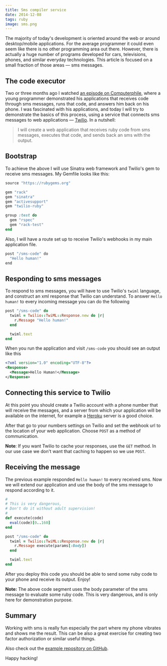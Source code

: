 ```yaml
---
title: Sms compiler service
date: 2014-12-08
tags: ruby
image: sms.png
---
```


The majority of today's development is oriented around the web or around desktop/mobile applications. For the average programmer it could even seem like there is no other programming area out there. However, there is actually a huge number of programs developed for cars, televisions, phones, and similar everyday technologies. This article is focused on a small fraction of those areas &mdash; sms messages.

## The code executor

Two or three months ago I watched [an episode on Computerphile](http://shiroyasha.github.io/sinatra-app-with-rspec.html), where a young programmer demonstrated his applications that receives code through sms messages, runs that code, and answers him back on his phone. I was fascinated with his applications, and today I will try to demonstrate the basics of this process, using a service that connects sms messages to web applications &mdash; [Twilio](https://www.twilio.com/). In a nutshell:

> I will create a web application that receives ruby code from sms messages, executes that code, and sends back an sms with the output.

## Bootstrap

To achieve the above I will use Sinatra web framework and Twilio's gem to receive sms messages. My Gemfile looks like this:

``` ruby
source "https://rubygems.org"

gem "rack"
gem "sinatra"
gem "activesupport"
gem "twilio-ruby"

group :test do
  gem "rspec"
  gem "rack-test"
end
```

Also, I will have a route set up to receive Twilio's webhooks in my main application file.

``` sh
post "/sms-code" do
  "Hello human!"
end
```

## Responding to sms messages

To respond to sms messages, you will have to use Twilio's `twiml` language, and construct an xml response that Twilio can understand. To answer `Hello human!` to every incoming message you can do the following

``` ruby
post "/sms-code" do
  twiml = Twilio::TwiML::Response.new do |r|
    r.Message "Hello human!"
  end

  twiml.text
end
```

When you run the application and visit `/sms-code` you should see an output like this

``` xml
<?xml version="1.0" encoding="UTF-8"?>
<Response>
  <Message>Hello Human!</Message>
</Response>
```

## Connecting this service to Twilio

At this point you should create a Twilio account with a phone number that will receive the messages, and a server from which your application will be available on the internet, for example a [Heroku](https://www.heroku.com/) server is a good choice.

After that go to your numbers settings on Twilio and set the webhook url to the location of your web application. Choose `POST` as a method of communication.

**Note**: If you want Twilio to cache your responses, use the `GET` method. In our use case we don't want that caching to happen so we use `POST`.

## Receiving the message

The previous example responded `Hello human!` to every received sms. Now we will extend our application and use the body of the sms message to respond according to it.

``` ruby
#
# This is very dangerous, 
# Don't do it without adult supervision!
#
def execute(code)
  eval(code)[0..160]
end

post "/sms-code" do
  twiml = Twilio::TwiML::Response.new do |r|
    r.Message execute(params[:Body])
  end

  twiml.text
end
```

After you deploy this code you should be able to send some ruby code to your phone and receive its output. Enjoy!

**Note:** The above code segment uses the body parameter of the sms message to evaluate some ruby code. This is very dangerous, and is only here for demonstration purpose.

## Summary

Working with sms is really fun especially the part where my phone vibrates and shows me the result. This can be also a great exercise for creating two factor authorization or similar useful things.

Also check out the [example repository on GitHub](https://github.com/shiroyasha/sms-ruby-code).

Happy hacking!
